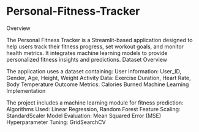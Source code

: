 # Personal-Fitness-Tracker
Overview

The Personal Fitness Tracker is a Streamlit-based application designed to help users track their fitness progress, set workout goals, and monitor health metrics. It integrates machine learning models to provide personalized fitness insights and predictions.
Dataset Overview

The application uses a dataset containing:
User Information: User_ID, Gender, Age, Height, Weight
Activity Data: Exercise Duration, Heart Rate, Body Temperature
Outcome Metrics: Calories Burned
Machine Learning Implementation

The project includes a machine learning module for fitness prediction:
Algorithms Used: Linear Regression, Random Forest
Feature Scaling: StandardScaler
Model Evaluation: Mean Squared Error (MSE)
Hyperparameter Tuning: GridSearchCV
